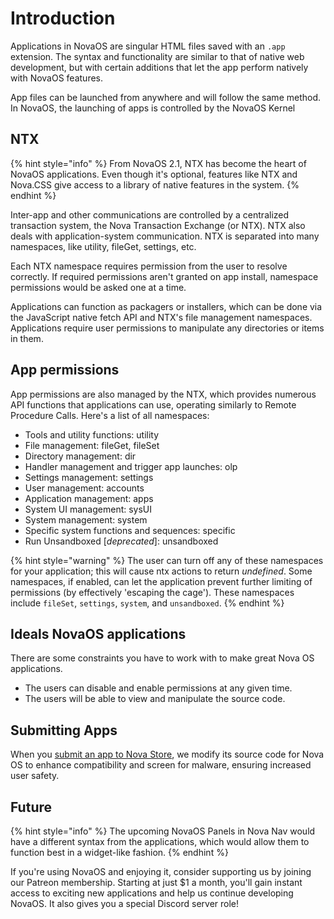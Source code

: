 # Introduction

Applications in NovaOS are singular HTML files saved with an `.app` extension. The syntax and functionality are similar to that of native web development, but with certain additions that let the app perform natively with NovaOS features.

App files can be launched from anywhere and will follow the same method. In NovaOS, the launching of apps is controlled by the NovaOS Kernel

## NTX

{% hint style="info" %}
From NovaOS 2.1, NTX has become the heart of NovaOS applications. Even though it's optional, features like NTX and Nova.CSS give access to a library of native features in the system.
{% endhint %}

Inter-app and other communications are controlled by a centralized transaction system, the Nova Transaction Exchange (or NTX). NTX also deals with application-system communication. NTX is separated into many namespaces, like utility, fileGet, settings, etc.

Each NTX namespace requires permission from the user to resolve correctly. If required permissions aren't granted on app install, namespace permissions would be asked one at a time.

Applications can function as packagers or installers, which can be done via the JavaScript native fetch API and NTX's file management namespaces. Applications require user permissions to manipulate any directories or items in them.&#x20;

## App permissions

App permissions are also managed by the NTX, which provides numerous API functions that applications can use, operating similarly to Remote Procedure Calls. Here's a list of all namespaces:

* Tools and utility functions: utility
* File management: fileGet, fileSet
* Directory management: dir
* Handler management and trigger app launches: olp
* Settings management: settings
* User management: accounts
* Application management: apps
* System UI management: sysUI
* System management: system
* Specific system functions and sequences: specific
* Run Unsandboxed \[_deprecated_]: unsandboxed&#x20;

{% hint style="warning" %}
The user can turn off any of these namespaces for your application; this will cause ntx actions to return _undefined_. Some namespaces, if enabled, can let the application prevent further limiting of permissions (by effectively 'escaping the cage'). These namespaces include `fileSet`, `settings`, `system`, and `unsandboxed`.
{% endhint %}

## Ideals NovaOS applications

There are some constraints you have to work with to make great Nova OS applications.&#x20;

* The users can disable and enable permissions at any given time.
* The users will be able to view and manipulate the source code.

## Submitting Apps

When you [submit an app to Nova Store](introduction.md#submitting-apps), we modify its source code for Nova OS to enhance compatibility and screen for malware, ensuring increased user safety.

## Future

{% hint style="info" %}
The upcoming NovaOS Panels in Nova Nav would have a different syntax from the applications, which would allow them to function best in a widget-like fashion.
{% endhint %}

If you're using NovaOS and enjoying it, consider supporting us by joining our Patreon membership. Starting at just $1 a month, you'll gain instant access to exciting new applications and help us continue developing NovaOS. It also gives you a special Discord server role!
